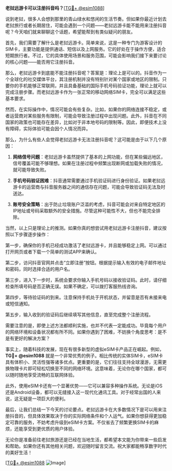**老挝远游卡可以注册抖音吗？**[[TG💪+ @esim1088](https://t.me/s/esim1088)]

说到老挝，很多人会想到那里的青山绿水和悠闲的生活节奏。但如果你最近计划去老挝旅行或者长期居住，可能会遇到一个问题——老挝远游卡能不能用来注册抖音呢？今天咱们就来聊聊这个话题，希望能帮到有类似疑问的朋友。

首先，我们需要了解什么是老挝远游卡。简单来说，这是一种专门为游客设计的SIM卡，主要功能是提供通话、短信以及上网服务。它的好处在于操作方便，适合短期旅行者。不过，它的具体使用场景和服务范围，可能会影响我们接下来要讨论的核心问题——能否用它注册抖音。

那么，老挝远游卡到底能不能注册抖音呢？答案是：理论上是可以的。抖音作为一个全球化的社交媒体平台，其注册机制并没有特别针对某个国家或地区的限制。只要你的手机能够正常联网，并且具备基础的国际手机号码验证功能，理论上就可以完成注册步骤。而老挝远游卡作为一张正常的移动网络SIM卡，完全可以满足这些基本要求。

然而，在实际操作中，情况可能会有些复杂。比如，如果你的网络连接不稳定，或者运营商对某些服务有限制，可能会导致注册过程中出现问题。此外，抖音在不同国家的政策也可能存在差异，比如对于非本地号码的限制等。因此，即便技术上没有障碍，实际体验可能会因个人情况而异。

那么，为什么有些人会觉得老挝远游卡无法注册抖音呢？这可能是由于以下几个原因：

1. **网络信号问题**：老挝远游卡虽然提供了基本的上网功能，但在某些偏远地区，信号覆盖可能不够理想。如果在注册过程中频繁出现断网或加载失败的情况，就可能导致失败。

2. **手机号码验证困难**：抖音通常需要通过手机验证码进行身份验证。如果老挝远游卡的运营商与抖音服务器之间的通信存在问题，可能会导致验证码无法及时送达。

3. **账号安全策略**：出于防止垃圾账户泛滥的考虑，抖音可能会对来自特定地区的IP地址或号码采取额外的安全措施。尽管这种可能性不大，但也不能完全排除。

当然，以上只是理论上的推测。如果你真的想尝试用老挝远游卡注册抖音，建议按照以下步骤逐步操作：

第一步，确保你的手机已经成功激活了老挝远游卡，并且能够稳定上网。可以通过打开网页或者下载一个简单的测试APP来确认。

第二步，访问抖音官网并点击“立即注册”按钮。根据提示输入有效的电子邮件地址和密码，同时选择合适的用户名。

第三步，进入下一步时，系统会要求你输入手机号码以接收验证码。此时，请仔细检查所填号码是否正确无误。如果不确定，可以拨打客服热线咨询。

第四步，等待验证码的到来。注意保持手机处于开机状态，并留意是否有未接来电或短信通知。

第五步，输入收到的验证码后继续填写其他信息，直至完成整个注册流程。

需要注意的是，即使上述方法都顺利实施，也并不代表一定能成功。毕竟每个用户的网络环境和设备状况都有所不同。如果你遇到了困难，不妨换个角度思考：是不是有更好的解决方案？

事实上，随着科技的发展，现在有很多新型的虚拟eSIM卡产品正在崛起。例如，**TG💪+ @esim1088** 就是一个非常优秀的例子。相比传统的实体SIM卡，eSIM卡具有体积小、灵活性强等诸多优点。更重要的是，它们往往支持全球漫游，无需更换物理卡片即可轻松切换至不同的网络环境。这意味着，无论你在哪个国家，都可以随时随地享受流畅的互联网体验。

此外，使用eSIM卡还有一个显著优势——它可以兼容多种操作系统。无论是iOS还是Android设备，都可以无缝接入这一现代化通讯工具。对于经常出国的人来说，这无疑是一项巨大的便利。

最后，让我们总结一下今天的讨论要点。老挝远游卡在大多数情况下是可以用来注册抖音的，但具体效果取决于你的实际网络条件和个人运气。如果你想获得更加稳定可靠的服务，不妨考虑升级到eSIM卡方案。不仅省去了频繁更换SIM卡的麻烦，还能享受到更优质的用户体验。

无论你是准备前往老挝旅游还是已经在当地生活，都希望本文能为你带来一些启发和帮助。如果你还有其他相关问题，欢迎随时留言交流。祝大家都能畅享数字时代的美好生活！

[[TG💪+ @esim1088](https://t.me/s/esim1088) ![Image](https://i.postimg.cc/4NQfJmqS/Snipaste-2025-05-13-00-14-12.png)]
